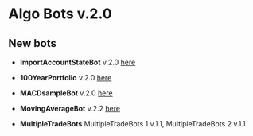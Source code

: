 # Algo Bots v.2.0

## New bots

* **ImportAccountStateBot** v.2.0 [here](https://github.com/SoftFx/AlgoBots/tree/develop/ImportAccountStateBot)

* **100YearPortfolio** v.2.0 [here](https://github.com/SoftFx/AlgoBots/tree/develop/100YearPortfolio)

* **MACDsampleBot** v.2.0 [here](https://github.com/SoftFx/AlgoBots/tree/develop/MACDsampleBot)

* **MovingAverageBot** v.2.2 [here](https://github.com/SoftFx/AlgoBots/tree/develop/MovingAverageBot)


* **MultipleTradeBots** MultipleTradeBots 1 v.1.1, MultipleTradeBots 2 v.1.1